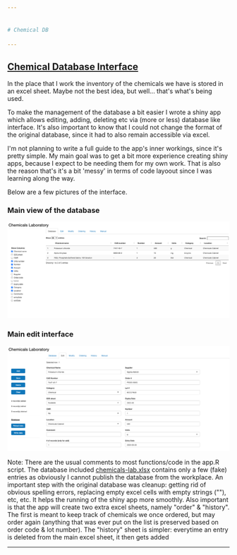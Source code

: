 ```yaml
---


# Chemical DB

---
```


## <ins>Chemical Database Interface</ins>

In the place that I work the inventory of the chemicals we have is stored in an excel sheet. Maybe not the best idea, but well...  that's what's being used.

To make the management of the database a bit easier I wrote a shiny app which allows editing, adding, deleting etc via (more or less) database like interface. It's also important to know that I could not change the format of the original database, since it had to also remain accessible via excel.

I'm not planning to write a full guide to the app's inner workings, since it's pretty simple. My main goal was to get a bit more experience creating shiny apps, because I expect to be needing them for my own work. That is also the reason that's it's a bit 'messy' in terms of code layoout since I was learning along the way.

Below are a few pictures of the interface.


### Main view of the database

![](img/img001.png)<!-- -->


### Main edit interface

![](img/img002.png)<!-- -->

Note:
There are the usual comments to most functions/code in the app.R script. The database included <ins>chemicals-lab.xlsx</ins> contains only a few (fake) entries as obviously I cannot publish the database from the workplace. An important step with the original database was cleanup: getting rid of obvious spelling errors, replacing empty excel cells with empty strings (""), etc, etc. It helps the running of the shiny app more smoothly. Also important is that the app will create two extra excel sheets, namely "order" & "history". The first is meant to keep track of chemicals we once ordered, but may order again (anything that was ever put on the list is preserved based on order code & lot number). The "history" sheet is simpler: everytime an entry is deleted from the main excel sheet, it then gets added

---
